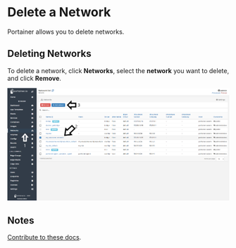 # Delete a Network

Portainer allows you to delete networks. 

## Deleting Networks

To delete a network, click <b>Networks</b>, select the <b>network</b> you want to delete, and click <b>Remove</b>.

![delete](assets/delete-1.png)

## Notes

[Contribute to these docs](https://github.com/portainer/portainer-docs/blob/master/contributing.md).